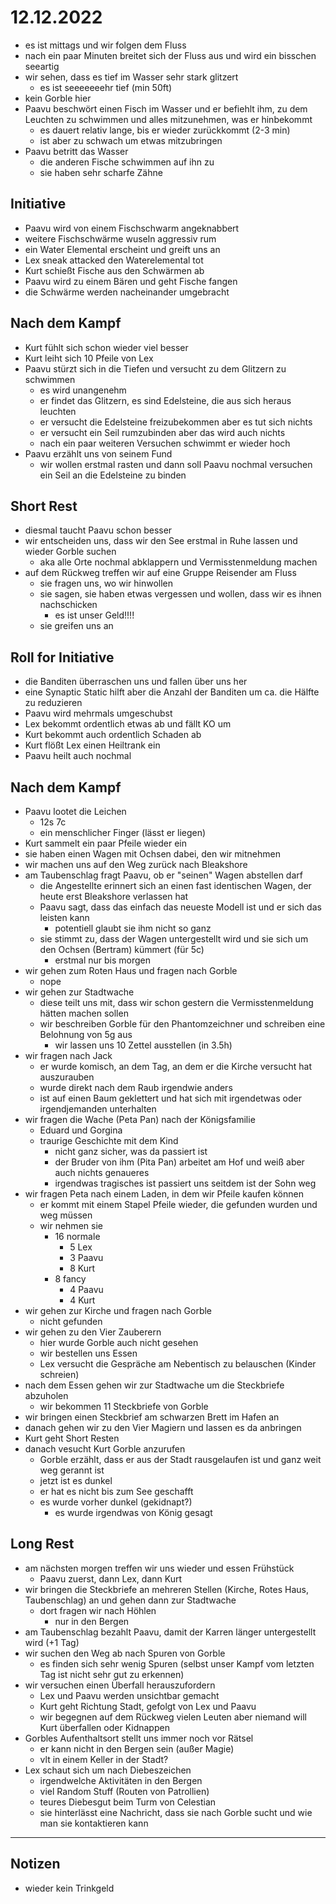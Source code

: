 # 12.12.2022
- es ist mittags und wir folgen dem Fluss
- nach ein paar Minuten breitet sich der Fluss aus und wird ein bisschen seeartig
- wir sehen, dass es tief im Wasser sehr stark glitzert
    - es ist seeeeeeehr tief (min 50ft)
- kein Gorble hier
- Paavu beschwört einen Fisch im Wasser und er befiehlt ihm, zu dem Leuchten zu schwimmen und alles mitzunehmen, was er hinbekommt
    - es dauert relativ lange, bis er wieder zurückkommt (2-3 min)
    - ist aber zu schwach um etwas mitzubringen
- Paavu betritt das Wasser
    - die anderen Fische schwimmen auf ihn zu
    - sie haben sehr scharfe Zähne

## Initiative
- Paavu wird von einem Fischschwarm angeknabbert
- weitere Fischschwärme wuseln aggressiv rum
- ein Water Elemental erscheint und greift uns an
- Lex sneak attacked den Waterelemental tot
- Kurt schießt Fische aus den Schwärmen ab
- Paavu wird zu einem Bären und geht Fische fangen
- die Schwärme werden nacheinander umgebracht

## Nach dem Kampf
- Kurt fühlt sich schon wieder viel besser
- Kurt leiht sich 10 Pfeile von Lex
- Paavu stürzt sich in die Tiefen und versucht zu dem Glitzern zu schwimmen
    - es wird unangenehm
    - er findet das Glitzern, es sind Edelsteine, die aus sich heraus leuchten
    - er versucht die Edelsteine freizubekommen aber es tut sich nichts
    - er versucht ein Seil rumzubinden aber das wird auch nichts
    - nach ein paar weiteren Versuchen schwimmt er wieder hoch
- Paavu erzählt uns von seinem Fund
    - wir wollen erstmal rasten und dann soll Paavu nochmal versuchen ein Seil an die Edelsteine zu binden

## Short Rest
- diesmal taucht Paavu schon besser
- wir entscheiden uns, dass wir den See erstmal in Ruhe lassen und wieder Gorble suchen
    - aka alle Orte nochmal abklappern und Vermisstenmeldung machen
- auf dem Rückweg treffen wir auf eine Gruppe Reisender am Fluss
    - sie fragen uns, wo wir hinwollen
    - sie sagen, sie haben etwas vergessen und wollen, dass wir es ihnen nachschicken
        - es ist unser Geld!!!!
    - sie greifen uns an

## Roll for Initiative
- die Banditen überraschen uns und fallen über uns her
- eine Synaptic Static hilft aber die Anzahl der Banditen um ca. die Hälfte zu reduzieren
- Paavu wird mehrmals umgeschubst
- Lex bekommt ordentlich etwas ab und fällt KO um
- Kurt bekommt auch ordentlich Schaden ab
- Kurt flößt Lex einen Heiltrank ein
- Paavu heilt auch nochmal

## Nach dem Kampf
- Paavu lootet die Leichen
    - 12s 7c
    - ein menschlicher Finger (lässt er liegen)
- Kurt sammelt ein paar Pfeile wieder ein
- sie haben einen Wagen mit Ochsen dabei, den wir mitnehmen
- wir machen uns auf den Weg zurück nach Bleakshore
- am Taubenschlag fragt Paavu, ob er "seinen" Wagen abstellen darf
    - die Angestellte erinnert sich an einen fast identischen Wagen, der heute erst Bleakshore verlassen hat
    - Paavu sagt, dass das einfach das neueste Modell ist und er sich das leisten kann
        - potentiell glaubt sie ihm nicht so ganz
    - sie stimmt zu, dass der Wagen untergestellt wird und sie sich um den Ochsen (Bertram) kümmert (für 5c)
        - erstmal nur bis morgen
- wir gehen zum Roten Haus und fragen nach Gorble
    - nope
- wir gehen zur Stadtwache
    - diese teilt uns mit, dass wir schon gestern die Vermisstenmeldung hätten machen sollen
    - wir beschreiben Gorble für den Phantomzeichner und schreiben eine Belohnung von 5g aus
        - wir lassen uns 10 Zettel ausstellen (in 3.5h)
- wir fragen nach Jack
    - er wurde komisch, an dem Tag, an dem er die Kirche versucht hat auszurauben
    - wurde direkt nach dem Raub irgendwie anders
    - ist auf einen Baum geklettert und hat sich mit irgendetwas oder irgendjemanden unterhalten
- wir fragen die Wache (Peta Pan) nach der Königsfamilie
    - Eduard und Gorgina
    - traurige Geschichte mit dem Kind
        - nicht ganz sicher, was da passiert ist
        - der Bruder von ihm (Pita Pan) arbeitet am Hof und weiß aber auch nichts genaueres
        - irgendwas tragisches ist passiert uns seitdem ist der Sohn weg
- wir fragen Peta nach einem Laden, in dem wir Pfeile kaufen können
    - er kommt mit einem Stapel Pfeile wieder, die gefunden wurden und weg müssen
    - wir nehmen sie
        - 16 normale
            - 5 Lex
            - 3 Paavu
            - 8 Kurt
        - 8 fancy
            - 4 Paavu
            - 4 Kurt
- wir gehen zur Kirche und fragen nach Gorble
    - nicht gefunden
- wir gehen zu den Vier Zauberern
    - hier wurde Gorble auch nicht gesehen
    - wir bestellen uns Essen
    - Lex versucht die Gespräche am Nebentisch zu belauschen (Kinder schreien)
- nach dem Essen gehen wir zur Stadtwache um die Steckbriefe abzuholen
    - wir bekommen 11 Steckbriefe von Gorble
- wir bringen einen Steckbrief am schwarzen Brett im Hafen an
- danach gehen wir zu den Vier Magiern und lassen es da anbringen
- Kurt geht Short Resten
- danach vesucht Kurt Gorble anzurufen
    - Gorble erzählt, dass er aus der Stadt rausgelaufen ist und ganz weit weg gerannt ist
    - jetzt ist es dunkel
    - er hat es nicht bis zum See geschafft
    - es wurde vorher dunkel (gekidnapt?)
        - es wurde irgendwas von König gesagt

## Long Rest
- am nächsten morgen treffen wir uns wieder und essen Frühstück
    - Paavu zuerst, dann Lex, dann Kurt
- wir bringen die Steckbriefe an mehreren Stellen (Kirche, Rotes Haus, Taubenschlag) an und gehen dann zur Stadtwache
    - dort fragen wir nach Höhlen
        - nur in den Bergen
- am Taubenschlag bezahlt Paavu, damit der Karren länger untergestellt wird (+1 Tag)
- wir suchen den Weg ab nach Spuren von Gorble
    - es finden sich sehr wenig Spuren (selbst unser Kampf vom letzten Tag ist nicht sehr gut zu erkennen)
- wir versuchen einen Überfall herauszufordern
    - Lex und Paavu werden unsichtbar gemacht
    - Kurt geht Richtung Stadt, gefolgt von Lex und Paavu
    - wir begegnen auf dem Rückweg vielen Leuten aber niemand will Kurt überfallen oder Kidnappen
- Gorbles Aufenthaltsort stellt uns immer noch vor Rätsel
    - er kann nicht in den Bergen sein (außer Magie)
    - vlt in einem Keller in der Stadt?
- Lex schaut sich um nach Diebeszeichen
    - irgendwelche Aktivitäten in den Bergen
    - viel Random Stuff (Routen von Patrollien)
    - teures Diebesgut beim Turm von Celestian
    - sie hinterlässt eine Nachricht, dass sie nach Gorble sucht und wie man sie kontaktieren kann

---
## Notizen
- wieder kein Trinkgeld
